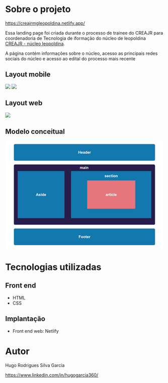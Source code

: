 # Sobre o projeto

https://creajrmgleopoldina.netlify.app/

Essa landing page foi criada durante o processo de trainee do CREAJR para coordenadoria de Tecnologia de iformação do núcleo de leopoldina [CREAJR - núcleo leopoldina](https://www.linkedin.com/company/crea-jr-mg-n%C3%BAcleo-leopoldina/).

A página contém informações sobre o núcleo, acesso as principais redes sociais do núcleo e acesso ao edital do processo mais recente

## Layout mobile
<img src="https://github.com/hugogacia360/assets/mobile1.png">
<img src="https://github.com/hugogacia360/assets/mobile2.png">

## Layout web
<img src="https://github.com/hugogacia360/trainee-creaJrMg-Leopoldina/assets/web1.jpeg">


## Modelo conceitual
<img src="https://raw.githubusercontent.com/hugogacia360/assets/main/conceito.webp">

# Tecnologias utilizadas
## Front end
- HTML
- CSS
## Implantação
- Front end web: Netlify

# Autor

Hugo Rodrigues Silva Garcia

https://www.linkedin.com/in/hugogarcia360/


